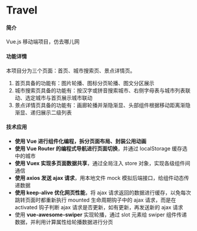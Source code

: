 # Travel

#### 简介

Vue.js 移动端项目，仿去哪儿网

#### 功能详情

本项目分为三个页面：首页、城市搜索页、景点详情页。

1. 首页具备的功能有：图片轮播、图标分页轮播、图文分区展示
2. 城市搜索页具备的功能有：按汉字或拼音搜索城市、右侧字母表与城市列表联动、选定城市与首页展示城市联动
3. 景点详情页具备的功能有：画廊轮播并渐隐渐显、头部组件根据移动距离渐隐渐显、递归展示二级列表

#### 技术应用

- **使用 Vue 进行组件化编程，拆分页面布局、封装公用动画**
- **使用 Vue Router 的编程式导航进行页面切换**，并通过 localStorage 缓存选中的城市
- **使用 Vuex 实现多页面数据共享**，通过全局注入 store 对象，实现各级组件间通信
- **使用 axios 发送 ajax 请求**，用本地文件 mock 模拟后端接口，给组件动态传递数据
- **使用 keep-alive 优化网页性能**，将 ajax 请求返回的数据进行缓存，以免每次跳转页面时都重新执行 mounted 生命周期钩子中的 ajax 请求，而是在 activated 钩子判断 ajax 请求是否更新，如有更新，再发送新的 ajax 请求
- 使用 **vue-awesome-swiper** 实现轮播，通过 slot 元素给 swiper 组件传递数据，并利用计算属性给轮播数据进行分页
